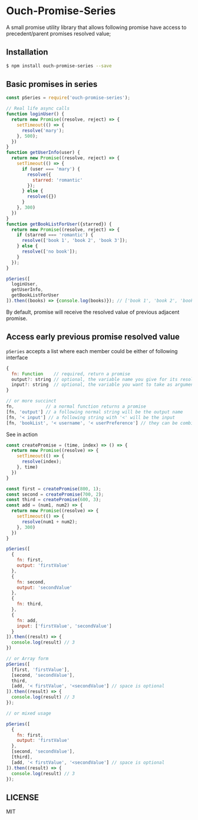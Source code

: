 Ouch-Promise-Series
=============
A small promise utility library that allows following promise have access to precedent/parent promises resolved value;

## Installation
```bash
$ npm install ouch-promise-series --save
```

## Basic promises in series
```js
const pSeries = require('ouch-promise-series');

// Real life async calls
function loginUser() {
  return new Promise((resolve, reject) => {
    setTimeout(() => {
      resolve('mary');
    }, 500);
  })
}
function getUserInfo(user) {
  return new Promise((resolve, reject) => {
    setTimeout(() => {
      if (user === 'mary') {
        resolve({
          starred: 'romantic'
        });
      } else {
        resolve({})
      }
    }, 300)
  })
}
function getBookListForUser({starred}) {
  return new Promise((resolve, reject) => {
    if (starred === 'romantic') {
      resolve(['book 1', 'book 2', 'book 3']);
    } else {
      resolve(['no book']);
    }
  });
}

pSeries([
  loginUser,
  getUserInfo,
  getBookListForUser
]).then((books) => {console.log(books)}); // ['book 1', 'book 2', 'book 3']
```
By default, promise will receive the resolved value of previous adjacent promise.

## Access early previous promise resolved value
`pSeries` accepts a list where each member could be either of following interface

```js
{
  fn: Function    // required, return a promise
  output?: string // optional, the variable name you give for its resolved value
  input?: string  // optional, the variable you want to take as arguments
}

// or more succinct
fn,            // a normal function returns a promise
[fn, 'output'] // a following normal string will be the output name
[fn, '< input'] // a following string with '<' will be the input
[fn, 'bookList', '< username', '< userPreference'] // they can be combined in whatever order
```

See in action

```js
const createPromise = (time, index) => () => {
  return new Promise((resolve) => {
    setTimeout(() => {
      resolve(index);
    }, time)
  })
}

const first = createPromise(800, 1);
const second = createPromise(700, 2);
const third = createPromise(600, 3);
const add = (num1, num2) => {
  return new Promise((resolve) => {
    setTimeout(() => {
      resolve(num1 + num2);
    }, 300)
  })
}

pSeries([
  {
    fn: first,
    output: 'firstValue'
  },
  {
    fn: second,
    output: 'secondValue'
  },
  {
    fn: third,
  },
  {
    fn: add,
    input: ['firstValue', 'secondValue']
  }
]).then((result) => {
  console.log(result) // 3
})

// or Array form
pSeries([
  [first, 'firstValue'],
  [second, 'secondValue'],
  third,
  [add, '< firstValue', '<secondValue'] // space is optional
]).then((result) => {
  console.log(result) // 3
});

// or mixed usage

pSeries([
  {
    fn: first,
    output: 'firstValue'
  },
  [second, 'secondValue'],
  [third],
  [add, '< firstValue', '<secondValue'] // space is optional
]).then((result) => {
  console.log(result) // 3
});

```

## LICENSE
MIT


